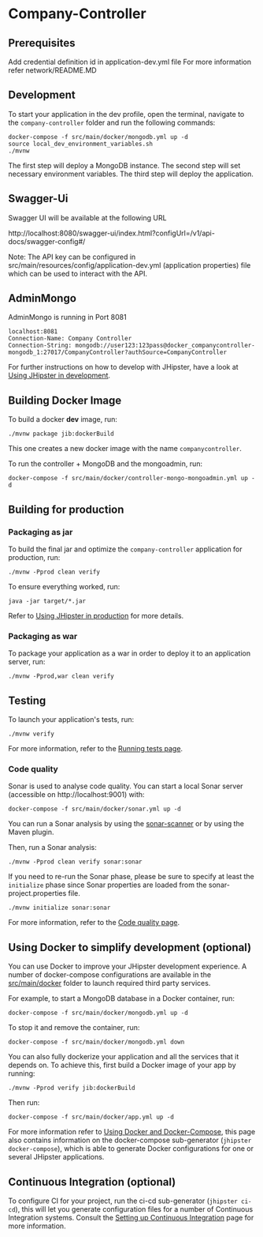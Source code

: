 # Company-Controller

## Prerequisites

Add credential definition id in application-dev.yml file
For more information refer network/README.MD

## Development

To start your application in the dev profile, open the terminal, navigate to the `company-controller` folder and run the following commands:

```
docker-compose -f src/main/docker/mongodb.yml up -d
source local_dev_environment_variables.sh
./mvnw
```

The first step will deploy a MongoDB instance. The second step will set necessary environment variables. The third step will deploy the application.

## Swagger-Ui

Swagger UI will be available at the following URL

http://localhost:8080/swagger-ui/index.html?configUrl=/v1/api-docs/swagger-config#/

Note: The API key can be configured in src/main/resources/config/application-dev.yml (application properties) file which can be used to interact with the API.

## AdminMongo

AdminMongo is running in Port 8081

```
localhost:8081
Connection-Name: Company Controller
Connection-String: mongodb://user123:123pass@docker_companycontroller-mongodb_1:27017/CompanyController?authSource=CompanyController
```

For further instructions on how to develop with JHipster, have a look at [Using JHipster in development][].

## Building Docker Image

To build a docker **dev** image, run:

```
./mvnw package jib:dockerBuild
```

This one creates a new docker image with the name `companycontroller`.

To run the controller + MongoDB and the mongoadmin, run:

```
docker-compose -f src/main/docker/controller-mongo-mongoadmin.yml up -d
```

## Building for production

### Packaging as jar

To build the final jar and optimize the `company-controller` application for production, run:

```
./mvnw -Pprod clean verify
```

To ensure everything worked, run:

```
java -jar target/*.jar

```

Refer to [Using JHipster in production][] for more details.

### Packaging as war

To package your application as a war in order to deploy it to an application server, run:

```
./mvnw -Pprod,war clean verify
```

## Testing

To launch your application's tests, run:

```
./mvnw verify
```

For more information, refer to the [Running tests page][].

### Code quality

Sonar is used to analyse code quality. You can start a local Sonar server (accessible on http://localhost:9001) with:

```
docker-compose -f src/main/docker/sonar.yml up -d
```

You can run a Sonar analysis by using the [sonar-scanner](https://docs.sonarqube.org/display/SCAN/Analyzing+with+SonarQube+Scanner) or by using the Maven plugin.

Then, run a Sonar analysis:

```
./mvnw -Pprod clean verify sonar:sonar
```

If you need to re-run the Sonar phase, please be sure to specify at least the `initialize` phase since Sonar properties are loaded from the sonar-project.properties file.

```
./mvnw initialize sonar:sonar
```

For more information, refer to the [Code quality page][].

## Using Docker to simplify development (optional)

You can use Docker to improve your JHipster development experience. A number of docker-compose configurations are available in the [src/main/docker](src/main/docker) folder to launch required third party services.

For example, to start a MongoDB database in a Docker container, run:

```
docker-compose -f src/main/docker/mongodb.yml up -d
```

To stop it and remove the container, run:

```
docker-compose -f src/main/docker/mongodb.yml down
```

You can also fully dockerize your application and all the services that it depends on.
To achieve this, first build a Docker image of your app by running:

```
./mvnw -Pprod verify jib:dockerBuild
```

Then run:

```
docker-compose -f src/main/docker/app.yml up -d
```

For more information refer to [Using Docker and Docker-Compose][], this page also contains information on the docker-compose sub-generator (`jhipster docker-compose`), which is able to generate Docker configurations for one or several JHipster applications.

## Continuous Integration (optional)

To configure CI for your project, run the ci-cd sub-generator (`jhipster ci-cd`), this will let you generate configuration files for a number of Continuous Integration systems. Consult the [Setting up Continuous Integration][] page for more information.

[jhipster homepage and latest documentation]: https://www.jhipster.tech
[jhipster 6.10.5 archive]: https://www.jhipster.tech/documentation-archive/v6.10.5
[using jhipster in development]: https://www.jhipster.tech/documentation-archive/v6.10.5/development/
[using docker and docker-compose]: https://www.jhipster.tech/documentation-archive/v6.10.5/docker-compose
[using jhipster in production]: https://www.jhipster.tech/documentation-archive/v6.10.5/production/
[running tests page]: https://www.jhipster.tech/documentation-archive/v6.10.5/running-tests/
[code quality page]: https://www.jhipster.tech/documentation-archive/v6.10.5/code-quality/
[setting up continuous integration]: https://www.jhipster.tech/documentation-archive/v6.10.5/setting-up-ci/
